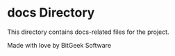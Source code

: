 # docs Directory

This directory contains docs-related files for the project.

Made with love by BitGeek Software
